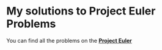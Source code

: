 # My solutions to Project Euler Problems

You can find all the problems on the [**Project Euler**](https://projecteuler.net/)
